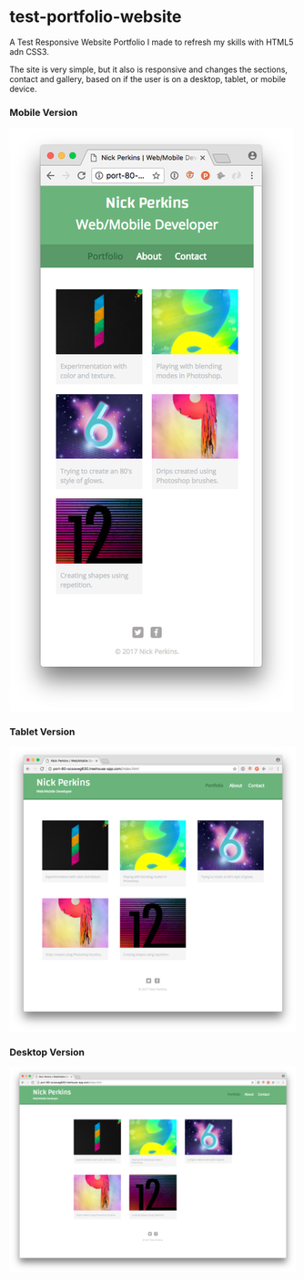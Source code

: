 # test-portfolio-website

A Test Responsive Website Portfolio I made to refresh my skills with HTML5 adn CSS3.

The site is very simple, but it also is responsive and changes the sections, contact and gallery, based on if the user is on a desktop, tablet, or mobile device.

### Mobile Version
![](testPortfolioMobile.png)

### Tablet Version
![](testPortfolioTablet.png)

### Desktop Version
![](testPortfolioDesktop.png)
